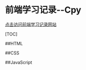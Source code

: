 前端学习记录--Cpy
====================================
[点击访问前端学习记录网站](https://cpengyue.github.io)

[TOC]

##HTML

##CSS

##JavaScript